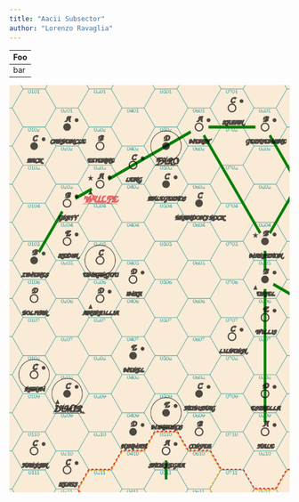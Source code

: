 ```yaml
---
title: "Aacii Subsector"
author: "Lorenzo Ravaglia"
---
```

| Foo |
|-----|
| bar |
![<!--placeholder-->](/img/aacii.svg)
